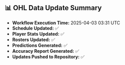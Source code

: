 ## 📊 OHL Data Update Summary
- **Workflow Execution Time:** 2025-04-03 03:31 UTC
- **Schedule Updated:** ✅
- **Player Stats Updated:** ✅
- **Rosters Updated:** ✅
- **Predictions Generated:** ✅
- **Accuracy Report Generated:** ✅
- **Updates Pushed to Repository:** ✅
